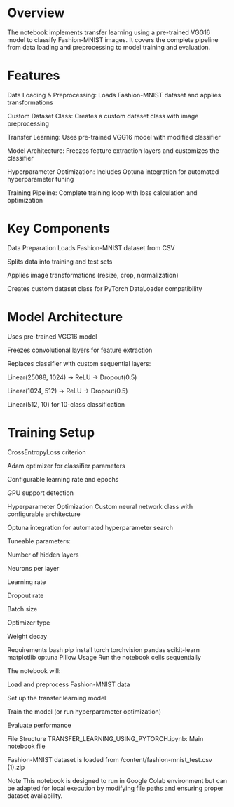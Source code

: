 # Overview
The notebook implements transfer learning using a pre-trained VGG16 model to classify Fashion-MNIST images. It covers the complete pipeline from data loading and preprocessing to model training and evaluation.

# Features
Data Loading & Preprocessing: Loads Fashion-MNIST dataset and applies transformations

Custom Dataset Class: Creates a custom dataset class with image preprocessing

Transfer Learning: Uses pre-trained VGG16 model with modified classifier

Model Architecture: Freezes feature extraction layers and customizes the classifier

Hyperparameter Optimization: Includes Optuna integration for automated hyperparameter tuning

Training Pipeline: Complete training loop with loss calculation and optimization

# Key Components
Data Preparation
Loads Fashion-MNIST dataset from CSV

Splits data into training and test sets

Applies image transformations (resize, crop, normalization)

Creates custom dataset class for PyTorch DataLoader compatibility

# Model Architecture
Uses pre-trained VGG16 model

Freezes convolutional layers for feature extraction

Replaces classifier with custom sequential layers:

Linear(25088, 1024) → ReLU → Dropout(0.5)

Linear(1024, 512) → ReLU → Dropout(0.5)

Linear(512, 10) for 10-class classification

# Training Setup
CrossEntropyLoss criterion

Adam optimizer for classifier parameters

Configurable learning rate and epochs

GPU support detection

Hyperparameter Optimization
Custom neural network class with configurable architecture

Optuna integration for automated hyperparameter search

Tuneable parameters:

Number of hidden layers

Neurons per layer

Learning rate

Dropout rate

Batch size

Optimizer type

Weight decay

Requirements
bash
pip install torch torchvision pandas scikit-learn matplotlib optuna Pillow
Usage
Run the notebook cells sequentially

The notebook will:

Load and preprocess Fashion-MNIST data

Set up the transfer learning model

Train the model (or run hyperparameter optimization)

Evaluate performance

File Structure
TRANSFER_LEARNING_USING_PYTORCH.ipynb: Main notebook file

Fashion-MNIST dataset is loaded from /content/fashion-mnist_test.csv (1).zip

Note
This notebook is designed to run in Google Colab environment but can be adapted for local execution by modifying file paths and ensuring proper dataset availability.
